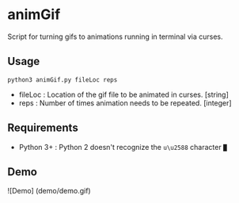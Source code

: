 # animGif
Script for turning gifs to animations running in terminal via curses.

## Usage


```
python3 animGif.py fileLoc reps
```
  - fileLoc  : Location of the gif file to be animated in curses.  [string]
  - reps     : Number of times animation needs to be repeated.     [integer]

## Requirements

  - Python 3+ : Python 2 doesn't recognize the `u\u2588` character `█` 

## Demo

![Demo] (demo/demo.gif)

